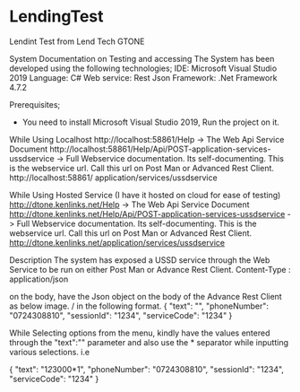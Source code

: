 # LendingTest
Lendint Test from Lend Tech GTONE

System Documentation on Testing and accessing
The System has been developed using the following technologies;
IDE: Microsoft Visual Studio 2019
Language: C#
Web service: Rest Json
Framework: .Net Framework 4.7.2

Prerequisites;
- You need to install Microsoft Visual Studio 2019, Run the project on it.

While Using Localhost
http://localhost:58861/Help -> The Web Api Service Document
http://localhost:58861/Help/Api/POST-application-services-ussdservice -> Full Webservice documentation. Its self-documenting.
This is the webservice url. Call this url on Post Man or Advanced Rest Client.
http://localhost:58861/ application/services/ussdservice

While Using Hosted Service (I have it hosted on cloud for ease of testing)
 http://dtone.kenlinks.net/Help -> The Web Api Service Document
 http://dtone.kenlinks.net/Help/Api/POST-application-services-ussdservice -> Full Webservice documentation. Its self-documenting.
This is the webservice url. Call this url on Post Man or Advanced Rest Client.
http://dtone.kenlinks.net/application/services/ussdservice

Description
The system has exposed a USSD service through the Web Service to be run on either Post Man or Advance Rest Client.
Content-Type : application/json

on the body, have the Json object on the body of the Advance Rest Client as below image. / in the following format.
{
  "text": "",
  "phoneNumber": "0724308810",
  "sessionId": "1234",
  "serviceCode": "1234"
}

While Selecting options from the menu, kindly have the values entered through the "text":"" parameter and also use the * separator while inputting various selections. i.e 

{
  "text": "1*2*3000*1",
  "phoneNumber": "0724308810",
  "sessionId": "1234",
  "serviceCode": "1234"
}
